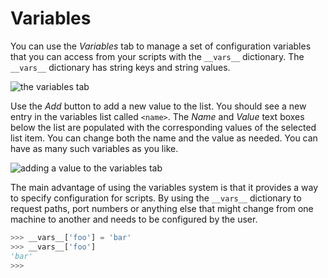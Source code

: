 # Variables

You can use the *Variables* tab to manage a set of configuration variables that you can access from your scripts with the `__vars__` dictionary. The `__vars__` dictionary has string keys and string values.

![the variables tab](https://dl.dropboxusercontent.com/u/8112069/scripting-autodesk-revit-with-revitpythonshell/variables-0.png)

Use the *Add* button to add a new value to the list. You should see a new entry in the variables list called `<name>`. The *Name* and *Value* text boxes below the list are populated with the corresponding values of the selected list item. You can change both the name and the value as needed. You can have as many such variables as you like.

![adding a value to the variables tab](https://dl.dropboxusercontent.com/u/8112069/scripting-autodesk-revit-with-revitpythonshell/variables-1.png)

The main advantage of using the variables system is that it provides a way to specify configuration for scripts. By using the `__vars__` dictionary to request paths, port numbers or anything else that might change from one machine to another and needs to be configured by the user.



```python
>>> __vars__['foo'] = 'bar'
>>> __vars__['foo']
'bar'
>>>
```

